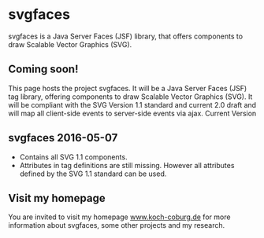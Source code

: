 # svgfaces
svgfaces is a Java Server Faces (JSF) library, that offers components to draw Scalable Vector Graphics (SVG).

## Coming soon!

This page hosts the project svgfaces. It will be a Java Server Faces (JSF) tag library, offering components to draw Scalable Vector Graphics (SVG). It will be compliant with the SVG Version 1.1 standard and current 2.0 draft and will map all client-side events to server-side events via ajax.
Current Version

## svgfaces 2016-05-07

* Contains all SVG 1.1 components.
* Attributes in tag definitions are still missing. However all attributes defined by the SVG 1.1 standard can be used.

## Visit my homepage

You are invited to visit my homepage www.koch-coburg.de for more information about svgfaces, some other projects and my research.
